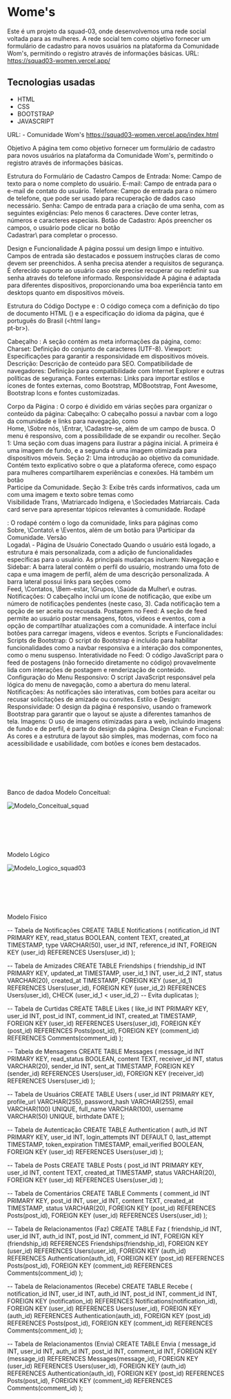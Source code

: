 ﻿# Wome's 
Este é um projeto da squad-03, onde desenvolvemos uma rede social voltada para as mulheres. A rede social tem como objetivo fornecer um formulário de cadastro para novos usuários na plataforma da Comunidade Wom's, permitindo o registro através de informações básicas.
URL: https://squad03-women.vercel.app/
## Tecnologias usadas
- HTML
- CSS
- BOOTSTRAP
- JAVASCRIPT

URL: - Comunidade Wom's https://squad03-women.vercel.app/index.html

Objetivo
A página tem como objetivo fornecer um formulário de cadastro para novos usuários na plataforma da Comunidade Wom's, permitindo o registro através de informações básicas.

Estrutura do Formulário de Cadastro
Campos de Entrada:
Nome: Campo de texto para o nome completo do usuário.
E-mail: Campo de entrada para o e-mail de contato do usuário.
Telefone: Campo de entrada para o número de telefone, que pode ser usado para recuperação de dados caso necessário.
Senha: Campo de entrada para a criação de uma senha, com as seguintes exigências:
Pelo menos 6 caracteres.
Deve conter letras, números e caracteres especiais.
Botão de Cadastro:
Após preencher os campos, o usuário pode clicar no botão \
Cadastrar\ para completar o processo.

Design e Funcionalidade
A página possui um design limpo e intuitivo.
Campos de entrada são destacados e possuem instruções claras de como devem ser preenchidos.
A senha precisa atender a requisitos de segurança.
É oferecido suporte ao usuário caso ele precise recuperar ou redefinir sua senha através do telefone informado.
Responsividade
A página é adaptada para diferentes dispositivos, proporcionando uma boa experiência tanto em desktops quanto em dispositivos móveis.

Estrutura do Código
Doctype e <html>: O código começa com a definição do tipo de documento HTML (<!DOCTYPE html>) e a especificação do idioma da página, que é português do Brasil (<html lang=\
pt-br\>).

Cabeçalho <head>: A seção <head> contém as meta informações da página, como:
Charset: Definição do conjunto de caracteres (UTF-8).
Viewport: Especificações para garantir a responsividade em dispositivos móveis.
Descrição: Descrição de conteúdo para SEO.
Compatibilidade de navegadores: Definição para compatibilidade com Internet Explorer e outras políticas de segurança.
Fontes externas: Links para importar estilos e ícones de fontes externas, como Bootstrap, MDBootstrap, Font Awesome, Bootstrap Icons e fontes customizadas.

Corpo da Página <body>:
O corpo é dividido em várias seções para organizar o conteúdo da página:
Cabeçalho:
O cabeçalho possui a navbar com a logo da comunidade e links para navegação, como \
Home\, \Sobre
nós\, \Entrar\, \Cadastre-se\, além de um campo de busca.
O menu é responsivo, com a possibilidade de se expandir ou recolher.
Seção 1:
Uma seção com duas imagens para ilustrar a página inicial. A primeira é uma imagem de fundo, e a segunda é uma imagem otimizada para dispositivos móveis.
Seção 2:
Uma introdução ao objetivo da comunidade. Contém texto explicativo sobre o que a plataforma oferece, como espaço para mulheres compartilharem experiências e conexões. Há também um botão \
Participe
da
Comunidade\.
Seção 3:
Exibe três cards informativos, cada um com uma imagem e texto sobre temas como \
Visibilidade
Trans\, \Matriarcado
Indígena\, e \Sociedades
Matriarcais\. Cada card serve para apresentar tópicos relevantes à comunidade.
Rodapé <footer>:
O rodapé contém o logo da comunidade, links para páginas como \
Sobre\, \Contato\ e \Eventos\, além de um botão para \Participar
da
Comunidade\.
Versão \
Logada\ - Página de Usuário Conectado
Quando o usuário está logado, a estrutura é mais personalizada, com a adição de funcionalidades específicas para o usuário. As principais mudanças incluem:
Navegação e Sidebar:
A barra lateral contém o perfil do usuário, mostrando uma foto de capa e uma imagem de perfil, além de uma descrição personalizada.
A barra lateral possui links para seções como \
Feed\, \Contatos\, \Bem-estar\, \Grupos\, \Saúde
da
Mulher\ e outras.
Notificações:
O cabeçalho inclui um ícone de notificação, que exibe um número de notificações pendentes (neste caso, 3). Cada notificação tem a opção de ser aceita ou recusada.
Postagem no Feed:
A seção de feed permite ao usuário postar mensagens, fotos, vídeos e eventos, com a opção de compartilhar atualizações com a comunidade.
A interface inclui botões para carregar imagens, vídeos e eventos.
Scripts e Funcionalidades:
Scripts de Bootstrap:
O script do Bootstrap é incluído para habilitar funcionalidades como a navbar responsiva e a interação dos componentes, como o menu suspenso.
Interatividade no Feed:
O código JavaScript para o feed de postagens (não fornecido diretamente no código) provavelmente lida com interações de postagem e renderização de conteúdo.
Configuração do Menu Responsivo:
O script JavaScript responsável pela lógica do menu de navegação, como a abertura do menu lateral.
Notificações:
As notificações são interativas, com botões para aceitar ou recusar solicitações de amizade ou convites.
Estilo e Design:
Responsividade:
O design da página é responsivo, usando o framework Bootstrap para garantir que o layout se ajuste a diferentes tamanhos de tela.
Imagens:
O uso de imagens otimizadas para a web, incluindo imagens de fundo e de perfil, é parte do design da página.
Design Clean e Funcional:
As cores e a estrutura de layout são simples, mas modernas, com foco na acessibilidade e usabilidade, com botões e ícones bem destacados.


<br>
<br>
<br>
<br>

Banco de dadoa
Modelo Conceitual:

![Modelo_Conceitual_squad](https://github.com/user-attachments/assets/c62f6945-94e1-4893-8791-8ec0035a477a)


<br>
<br>
<br>
<br>

Modelo Lógico

![Modelo_Logico_squad03](https://github.com/user-attachments/assets/95d3731d-d7bf-4516-a572-0304fc6fb682)




 <br>
<br>
<br>
<br>

Modelo Físico

-- Tabela de Notificações
CREATE TABLE Notifications (
    notification_id INT PRIMARY KEY,
    read_status BOOLEAN,
    content TEXT,
    created_at TIMESTAMP,
    type VARCHAR(50),
    user_id INT,
    reference_id INT,
    FOREIGN KEY (user_id) REFERENCES Users(user_id)
);

-- Tabela de Amizades
CREATE TABLE Friendships (
    friendship_id INT PRIMARY KEY,
    updated_at TIMESTAMP,
    user_id_1 INT,
    user_id_2 INT,
    status VARCHAR(20),
    created_at TIMESTAMP,
    FOREIGN KEY (user_id_1) REFERENCES Users(user_id),
    FOREIGN KEY (user_id_2) REFERENCES Users(user_id),
    CHECK (user_id_1 < user_id_2) -- Evita duplicatas
);

-- Tabela de Curtidas
CREATE TABLE Likes (
    like_id INT PRIMARY KEY,
    user_id INT,
    post_id INT,
    comment_id INT,
    created_at TIMESTAMP,
    FOREIGN KEY (user_id) REFERENCES Users(user_id),
    FOREIGN KEY (post_id) REFERENCES Posts(post_id),
    FOREIGN KEY (comment_id) REFERENCES Comments(comment_id)
);

-- Tabela de Mensagens
CREATE TABLE Messages (
    message_id INT PRIMARY KEY,
    read_status BOOLEAN,
    content TEXT,
    receiver_id INT,
    status VARCHAR(20),
    sender_id INT,
    sent_at TIMESTAMP,
    FOREIGN KEY (sender_id) REFERENCES Users(user_id),
    FOREIGN KEY (receiver_id) REFERENCES Users(user_id)
);

-- Tabela de Usuários
CREATE TABLE Users (
    user_id INT PRIMARY KEY,
    profile_url VARCHAR(255),
    password_hash VARCHAR(255),
    email VARCHAR(100) UNIQUE,
    full_name VARCHAR(100),
    username VARCHAR(50) UNIQUE,
    birthdate DATE
);

-- Tabela de Autenticação
CREATE TABLE Authentication (
    auth_id INT PRIMARY KEY,
    user_id INT,
    login_attempts INT DEFAULT 0,
    last_attempt TIMESTAMP,
    token_expiration TIMESTAMP,
    email_verified BOOLEAN,
    FOREIGN KEY (user_id) REFERENCES Users(user_id)
);

-- Tabela de Posts
CREATE TABLE Posts (
    post_id INT PRIMARY KEY,
    user_id INT,
    content TEXT,
    created_at TIMESTAMP,
    status VARCHAR(20),
    FOREIGN KEY (user_id) REFERENCES Users(user_id)
);

-- Tabela de Comentários
CREATE TABLE Comments (
    comment_id INT PRIMARY KEY,
    post_id INT,
    user_id INT,
    content TEXT,
    created_at TIMESTAMP,
    status VARCHAR(20),
    FOREIGN KEY (post_id) REFERENCES Posts(post_id),
    FOREIGN KEY (user_id) REFERENCES Users(user_id)
);

-- Tabela de Relacionamentos (Faz)
CREATE TABLE Faz (
    friendship_id INT,
    user_id INT,
    auth_id INT,
    post_id INT,
    comment_id INT,
    FOREIGN KEY (friendship_id) REFERENCES Friendships(friendship_id),
    FOREIGN KEY (user_id) REFERENCES Users(user_id),
    FOREIGN KEY (auth_id) REFERENCES Authentication(auth_id),
    FOREIGN KEY (post_id) REFERENCES Posts(post_id),
    FOREIGN KEY (comment_id) REFERENCES Comments(comment_id)
);

-- Tabela de Relacionamentos (Recebe)
CREATE TABLE Recebe (
    notification_id INT,
    user_id INT,
    auth_id INT,
    post_id INT,
    comment_id INT,
    FOREIGN KEY (notification_id) REFERENCES Notifications(notification_id),
    FOREIGN KEY (user_id) REFERENCES Users(user_id),
    FOREIGN KEY (auth_id) REFERENCES Authentication(auth_id),
    FOREIGN KEY (post_id) REFERENCES Posts(post_id),
    FOREIGN KEY (comment_id) REFERENCES Comments(comment_id)
);

-- Tabela de Relacionamentos (Envia)
CREATE TABLE Envia (
    message_id INT,
    user_id INT,
    auth_id INT,
    post_id INT,
    comment_id INT,
    FOREIGN KEY (message_id) REFERENCES Messages(message_id),
    FOREIGN KEY (user_id) REFERENCES Users(user_id),
    FOREIGN KEY (auth_id) REFERENCES Authentication(auth_id),
    FOREIGN KEY (post_id) REFERENCES Posts(post_id),
    FOREIGN KEY (comment_id) REFERENCES Comments(comment_id)
);

 


